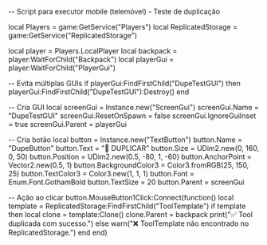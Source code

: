 -- Script para executor mobile (telemóvel) - Teste de duplicação

local Players = game:GetService("Players")
local ReplicatedStorage = game:GetService("ReplicatedStorage")

local player = Players.LocalPlayer
local backpack = player:WaitForChild("Backpack")
local playerGui = player:WaitForChild("PlayerGui")

-- Evita múltiplas GUIs
if playerGui:FindFirstChild("DupeTestGUI") then
    playerGui:FindFirstChild("DupeTestGUI"):Destroy()
end

-- Cria GUI
local screenGui = Instance.new("ScreenGui")
screenGui.Name = "DupeTestGUI"
screenGui.ResetOnSpawn = false
screenGui.IgnoreGuiInset = true
screenGui.Parent = playerGui

-- Cria botão
local button = Instance.new("TextButton")
button.Name = "DupeButton"
button.Text = "🔁 DUPLICAR"
button.Size = UDim2.new(0, 160, 0, 50)
button.Position = UDim2.new(0.5, -80, 1, -60)
button.AnchorPoint = Vector2.new(0.5, 1)
button.BackgroundColor3 = Color3.fromRGB(25, 150, 25)
button.TextColor3 = Color3.new(1, 1, 1)
button.Font = Enum.Font.GothamBold
button.TextSize = 20
button.Parent = screenGui

-- Ação ao clicar
button.MouseButton1Click:Connect(function()
    local template = ReplicatedStorage:FindFirstChild("ToolTemplate")
    if template then
        local clone = template:Clone()
        clone.Parent = backpack
        print("✅ Tool duplicada com sucesso.")
    else
        warn("❌ ToolTemplate não encontrado no ReplicatedStorage.")
    end
end)
